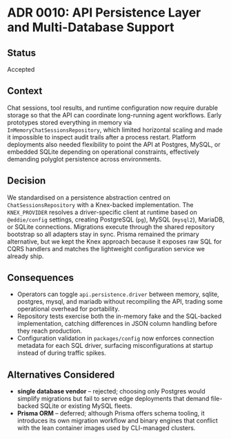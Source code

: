 # ADR 0010: API Persistence Layer and Multi-Database Support

## Status

Accepted

## Context

Chat sessions, tool results, and runtime configuration now require durable storage so that the API can coordinate long-running agent workflows. Early prototypes stored everything in memory via `InMemoryChatSessionsRepository`, which limited horizontal scaling and made it impossible to inspect audit trails after a process restart. Platform deployments also needed flexibility to point the API at Postgres, MySQL, or embedded SQLite depending on operational constraints, effectively demanding polyglot persistence across environments.

## Decision

We standardised on a persistence abstraction centred on `ChatSessionsRepository` with a Knex-backed implementation. The `KNEX_PROVIDER` resolves a driver-specific client at runtime based on `@eddie/config` settings, creating PostgreSQL (`pg`), MySQL (`mysql2`), MariaDB, or SQLite connections. Migrations execute through the shared repository bootstrap so all adapters stay in sync. Prisma remained the primary alternative, but we kept the Knex approach because it exposes raw SQL for CQRS handlers and matches the lightweight configuration service we already ship.

## Consequences

- Operators can toggle `api.persistence.driver` between memory, sqlite, postgres, mysql, and mariadb without recompiling the API, trading some operational overhead for portability.
- Repository tests exercise both the in-memory fake and the SQL-backed implementation, catching differences in JSON column handling before they reach production.
- Configuration validation in `packages/config` now enforces connection metadata for each SQL driver, surfacing misconfigurations at startup instead of during traffic spikes.

## Alternatives Considered

- **single database vendor** – rejected; choosing only Postgres would simplify migrations but fail to serve edge deployments that demand file-backed SQLite or existing MySQL fleets.
- **Prisma ORM** – deferred; although Prisma offers schema tooling, it introduces its own migration workflow and binary engines that conflict with the lean container images used by CLI-managed clusters.
